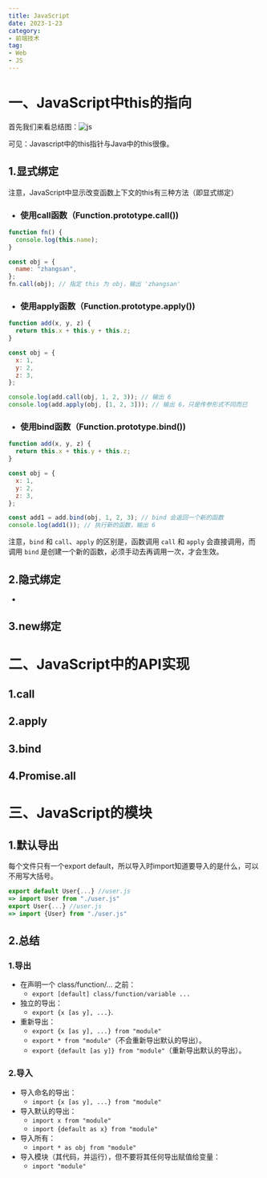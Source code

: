 ```yaml
---
title: JavaScript
date: 2023-1-23
category:
- 前端技术
tag:
- Web
- JS
---
```

# 一、JavaScript中this的指向

首先我们来看总结图：![js](https://etheral.oss-cn-shanghai.aliyuncs.com/images/js.jpg)

可见：Javascript中的this指针与Java中的this很像。

## 1.显式绑定

注意，JavaScript中显示改变函数上下文的this有三种方法（即显式绑定）

- ### 使用call函数（Function.prototype.call())

```javascript
function fn() {
  console.log(this.name);
}

const obj = {
  name: "zhangsan",
};
fn.call(obj); // 指定 this 为 obj，输出 'zhangsan'
```

- ### 使用apply函数（Function.prototype.apply())

```javascript
function add(x, y, z) {
  return this.x + this.y + this.z;
}

const obj = {
  x: 1,
  y: 2,
  z: 3,
};

console.log(add.call(obj, 1, 2, 3)); // 输出 6
console.log(add.apply(obj, [1, 2, 3])); // 输出 6，只是传参形式不同而已
```

- ### 使用bind函数（Function.prototype.bind())

```javascript
function add(x, y, z) {
  return this.x + this.y + this.z;
}

const obj = {
  x: 1,
  y: 2,
  z: 3,
};

const add1 = add.bind(obj, 1, 2, 3); // bind 会返回一个新的函数
console.log(add1()); // 执行新的函数，输出 6
```

注意，`bind` 和 `call`、`apply` 的区别是，函数调用 `call` 和 `apply` 会直接调用，而调用 `bind` 是创建一个新的函数，必须手动去再调用一次，才会生效。

## 2.隐式绑定

- 

## 3.new绑定

# 二、JavaScript中的API实现

## 1.call



## 2.apply



## 3.bind



## 4.Promise.all



# 三、JavaScript的模块

## 1.默认导出

每个文件只有一个export default，所以导入时import知道要导入的是什么，可以不用写大括号。

```javascript
export default User{...} //user.js     
=> import User from "./user.js"
export User{...} //user.js             
=> import {User} from "./user.js"
```

## 2.总结

### 1.导出

- 在声明一个 class/function/… 之前：
  - `export [default] class/function/variable ...`
- 独立的导出：
  - `export {x [as y], ...}`.
- 重新导出：
  - `export {x [as y], ...} from "module"`
  - `export * from "module"`（不会重新导出默认的导出）。
  - `export {default [as y]} from "module"`（重新导出默认的导出）。

### 2.导入

- 导入命名的导出：
  - `import {x [as y], ...} from "module"`
- 导入默认的导出：
  - `import x from "module"`
  - `import {default as x} from "module"`
- 导入所有：
  - `import * as obj from "module"`
- 导入模块（其代码，并运行），但不要将其任何导出赋值给变量：
  - `import "module"`
